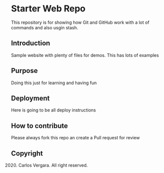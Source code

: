 # Starter Web Repo

This repository is for showing how Git and GitHub work with a lot of commands and also usgin stash.

## Introduction

Sample website with plenty of files for demos. This has lots of examples

## Purpose

Doing this just for learning and having fun

## Deployment

Here is going to be all deploy instructions

## How to contribute

Please always fork this repo an create a Pull request for review

## Copyright

2020. Carlos Vergara. All right reserved.
